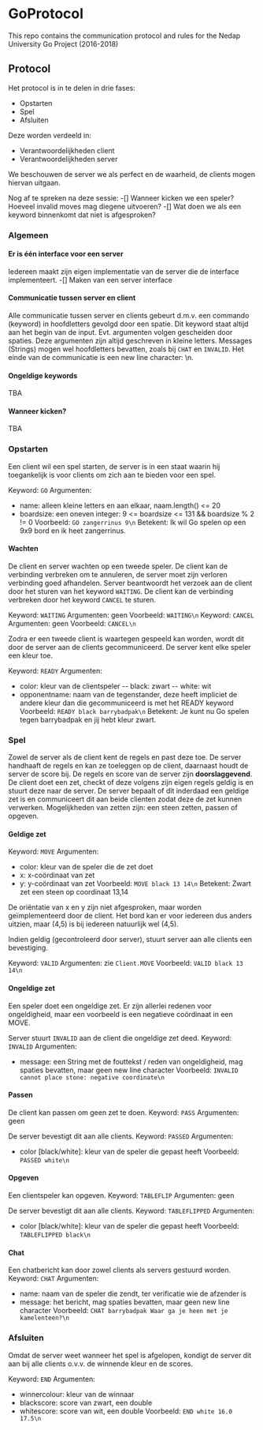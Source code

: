 # GoProtocol
This repo contains the communication protocol and rules for the Nedap University Go Project (2016-2018)

## Protocol
Het protocol is in te delen in drie fases:
- Opstarten 
- Spel 
- Afsluiten 
 
Deze worden verdeeld in: 
- Verantwoordelijkheden client 
- Verantwoordelijkheden server 
 
We beschouwen de server we als perfect en de waarheid, de clients mogen hiervan uitgaan. 
 
Nog af te spreken na deze sessie: 
-[] Wanneer kicken we een speler? Hoeveel invalid moves mag diegene uitvoeren? 
-[] Wat doen we als een keyword binnenkomt dat niet is afgesproken? 

### Algemeen
#### Er is één interface voor een server 
Iedereen maakt zijn eigen implementatie van de server die de interface implementeert. 
-[] Maken van een server interface
 
#### Communicatie tussen server en client
Alle communicatie tussen server en clients gebeurt d.m.v. een commando (keyword) in hoofdletters gevolgd door een spatie. Dit keyword staat altijd aan het begin van de input. Evt. argumenten volgen gescheiden door spaties. Deze argumenten zijn altijd geschreven in kleine letters. Messages (Strings) mogen wel hoofdletters bevatten, zoals bij `CHAT` en `INVALID`. Het einde van de communicatie is een new line character: \n. 
 
#### Ongeldige keywords
TBA 
#### Wanneer kicken? 
TBA

### Opstarten
Een client wil een spel starten, de server is in een staat waarin hij toegankelijk is voor clients om zich aan te bieden voor een spel. 
 
Keyword: `GO`
Argumenten: 
- name: alleen kleine letters en aan elkaar, naam.length() <= 20 
- boardsize: een oneven integer: 9 <= boardsize <= 131 && boardsize % 2 != 0 
Voorbeeld: `GO zangerrinus 9\n` 
Betekent: Ik wil Go spelen op een 9x9 bord en ik heet zangerrinus. 
 
#### Wachten 
De client en server wachten op een tweede speler. De client kan de verbinding verbreken om te annuleren, de server moet zijn verloren verbinding goed afhandelen. 
Server beantwoordt het verzoek aan de client door het sturen van het keyword `WAITING`. De client kan de verbinding verbreken door het keyword `CANCEL` te sturen. 
 
Keyword: `WAITING` 
Argumenten: geen 
Voorbeeld: `WAITING\n`
Keyword: `CANCEL`
Argumenten: geen
Voorbeeld: `CANCEL\n`
 
Zodra er een tweede client is waartegen gespeeld kan worden, wordt dit door de server aan de clients gecommuniceerd. De server kent elke speler een kleur toe. 
 
Keyword: `READY` 
Argumenten: 
- color: kleur van de clientspeler
-- black: zwart 
-- white: wit 
- opponentname: naam van de tegenstander, deze heeft impliciet de andere kleur dan die gecommuniceerd is met het READY keyword 
Voorbeeld: `READY black barrybadpak\n`
Betekent: Je kunt nu Go spelen tegen barrybadpak en jij hebt kleur zwart.
### Spel
Zowel de server als de client kent de regels en past deze toe. De server handhaaft de regels en kan ze toeleggen op de client, daarnaast houdt de server de score bij. De regels en score van de server zijn **doorslaggevend**. De client doet een zet, checkt of deze volgens zijn eigen regels geldig is en stuurt deze naar de server. De server bepaalt of dit inderdaad een geldige zet is en communiceert dit aan beide clienten zodat deze de zet kunnen verwerken. Mogelijkheden van zetten zijn: een steen zetten, passen of opgeven. 
 
#### Geldige zet 
Keyword: `MOVE` 
Argumenten: 
- color: kleur van de speler die de zet doet 
- x: x-coördinaat van zet 
- y: y-coördinaat van zet 
Voorbeeld: `MOVE black 13 14\n`
Betekent: Zwart zet een steen op coordinaat 13,14
 
De oriëntatie van x en y zijn niet afgesproken, maar worden geïmplementeerd door de client. Het bord kan er voor iedereen dus anders uitzien, maar (4,5) is bij iedereen natuurlijk wel (4,5). 
 
Indien geldig (gecontroleerd door server), stuurt server aan alle clients een bevestiging. 
 
Keyword: `VALID` 
Argumenten: zie `Client.MOVE` 
Voorbeeld: `VALID black 13 14\n` 
 
#### Ongeldige zet 
Een speler doet een ongeldige zet. Er zijn allerlei redenen voor ongeldigheid, maar een voorbeeld is een negatieve coördinaat in een MOVE. 
 
Server stuurt `INVALID` aan de client die ongeldige zet deed. 
Keyword: `INVALID` 
Argumenten:
- message: een String met de fouttekst / reden van ongeldigheid, mag spaties bevatten, maar geen new line character 
Voorbeeld: `INVALID cannot place stone: negative coordinate\n`  
 
#### Passen 
De client kan passen om geen zet te doen. 
Keyword: `PASS` 
Argumenten: geen 
 
De server bevestigt dit aan alle clients. 
Keyword: `PASSED` 
Argumenten: 
- color [black/white]: kleur van de speler die gepast heeft 
Voorbeeld: `PASSED white\n` 
 
#### Opgeven 
Een clientspeler kan opgeven. 
Keyword: `TABLEFLIP` 
Argumenten: geen 
 
De server bevestigt dit aan alle clients. 
Keyword: `TABLEFLIPPED` 
Argumenten:  
- color [black/white]: kleur van de speler die gepast heeft 
Voorbeeld: `TABLEFLIPPED black\n` 

#### Chat 
Een chatbericht kan door zowel clients als servers gestuurd worden. 
Keyword: `CHAT`
Argumenten: 
- name: naam van de speler die zendt, ter verificatie wie de afzender is 
- message: het bericht, mag spaties bevatten, maar geen new line character 
Voorbeeld: `CHAT barrybadpak Waar ga je heen met je kamelenteen?\n`
### Afsluiten
Omdat de server weet wanneer het spel is afgelopen, kondigt de server dit aan bij alle clients o.v.v. de winnende kleur en de scores. 
 
Keyword: `END` 
Argumenten: 
- winnercolour: kleur van de winnaar 
- blackscore: score van zwart, een double 
- whitescore: score van wit, een double 
Voorbeeld: `END white 16.0 17.5\n` 
